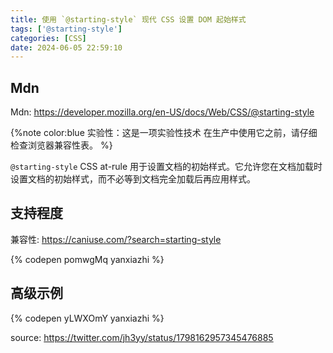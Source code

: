 ```yaml
---
title: 使用 `@starting-style` 现代 CSS 设置 DOM 起始样式
tags: ['@starting-style']
categories: [CSS]
date: 2024-06-05 22:59:10
---
```


## Mdn
Mdn: https://developer.mozilla.org/en-US/docs/Web/CSS/@starting-style

{%note color:blue
  实验性：这是一项实验性技术
  在生产中使用它之前，请仔细检查浏览器兼容性表。
%}

`@starting-style` CSS at-rule 用于设置文档的初始样式。它允许您在文档加载时设置文档的初始样式，而不必等到文档完全加载后再应用样式。

## 支持程度
兼容性: https://caniuse.com/?search=starting-style


{% codepen pomwgMq yanxiazhi %}


## 高级示例
{% codepen yLWXOmY yanxiazhi %}

source: https://twitter.com/jh3yy/status/1798162957345476885

